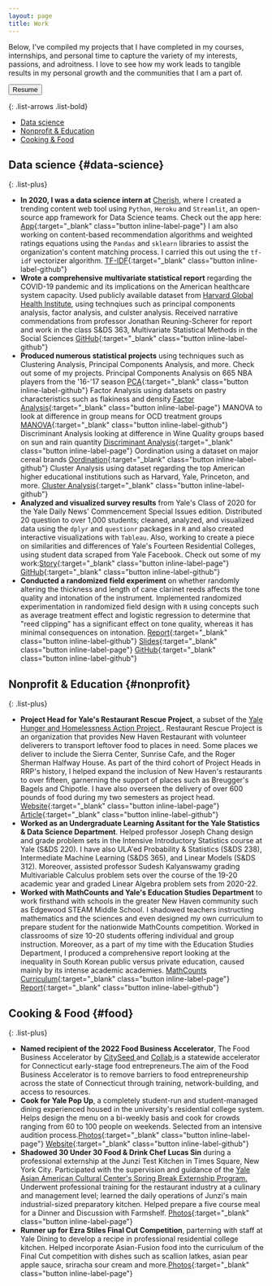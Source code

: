 ```yaml
---
layout: page
title: Work
---
```


<div class="wide" markdown="1">

Below, I've compiled my projects that I have completed in my courses, internships, and personal time to capture the variety of my interests, passions, and adroitness. I love to see how my work leads to tangible results in my personal growth and the communities that I am a part of. 

<p align="left">
<a href="https://drive.google.com/file/d/1fMvh8hlZhckJFjDGtDYdHwEHbnSrpINH/view?usp=sharing">
    <button>Resume</button>
</a>
</p>

{: .list-arrows .list-bold}

- [<ins>Data science</ins>](#data-science)
- [<ins>Nonprofit & Education</ins>](#nonprofit)
- [<ins>Cooking & Food</ins>](#food)


## Data science {#data-science}

{: .list-plus}


- **In 2020, I was a data science intern at** <a href="https://www.hellocherish.com/"><ins>Cherish</ins></a>, where I created a trending content web tool using `Python`, `Heroku` and `Streamlit`, an open-source app framework for Data Science teams. Check out the app here: [App](https://intelligent-vin-24283.herokuapp.com/){:target="_blank" class="button inline-label-page"} I am also working on content-based recommendation algorithms and weighted ratings equations using the `Pandas` and `sklearn` libraries to assist the organization's content matching process. I carried this out using the `tf-idf` vectorizer algorithm. [TF-IDF](https://github.com/danielk56/cherish/blob/master/recommend.py){:target="_blank" class="button inline-label-github"}
- **Wrote a comprehensive multivariate statistical report** regarding the COVID-19 pandemic and its implications on the American healthcare system capacity. Used publicly available dataset from [<ins>Harvard Global Health Institute</ins>](https://globalepidemics.org/hospital-capacity/), using technqiues such as principal components analysis, factor analysis, and culster analysis. Received narrative commendations from professor Jonathan Reuning-Scherer for report and work in the class S&DS 363, Multivariate Statistical Methods in the Social Sciences [GitHub](https://github.com/danielk56/Principal_Components_Analysis){:target="_blank" class="button inline-label-github"}
- **Produced numerous statistical projects** using techniques such as Clustering Analysis, Principal Components Analysis, and more. Check out some of my projects. Principal Components Analysis on 665 NBA players from the '16-'17 season [PCA](https://github.com/danielk56/multivariate/tree/master/Principal_Components_Analysis-master){:target="_blank" class="button inline-label-github"} Factor Analysis using datasets on pastry characteristics such as flakiness and density [Factor Analysis](https://github.com/danielk56/multivariate/tree/master/Factor_Analysis-master){:target="_blank" class="button inline-label-page"} MANOVA to look at difference in group means for OCD treatment groups [MANOVA](https://github.com/danielk56/multivariate/tree/master/MANOVA-master){:target="_blank" class="button inline-label-github"} Discriminant Analysis looking at difference in Wine Quality groups based on sun and rain quantity [Discriminant Analysis](https://github.com/danielk56/multivariate/tree/master/Discriminant_Analysis-master){:target="_blank" class="button inline-label-page"} Oordination using a dataset on major cereal brands [Oordination](https://github.com/danielk56/multivariate/tree/master/Ordination-master){:target="_blank" class="button inline-label-github"} Cluster Analysis using dataset regarding the top American higher educational institutions such as Harvard, Yale, Princeton, and more. [Cluster Analysis](https://github.com/danielk56/multivariate/tree/master/Cluster_Analysis-master){:target="_blank" class="button inline-label-github"}
- **Analyzed and visualized survey results** from Yale's Class of 2020 for the Yale Daily News' Commencement Special Issues edition. Distributed 20 question to over 1,000 students; cleaned, analyzed, and visualized data using the `dplyr` and `questionr` packages in `R` and also created interactive visualizations with `Tableau`. Also, working to create a piece on similarities and differences of Yale's Fourteen Residential Colleges, using student data scraped from Yale Facebook. Check out some of my work:[Story](https://yaledailynews.com/commencement2020/2020/05/15/yale-class-of-2020-by-the-numbers/){:target="_blank" class="button inline-label-page"} [GitHub](https://github.com/danielk56/YDN){:target="_blank" class="button inline-label-github"}
- **Conducted a randomized field experiment** on whether randomly altering the thickness and length of cane clarinet reeds affects the tone quality and intonation of the instrument. Implemented randomized experimentation in randomized field design with `R` using concepts such as average treatment effect and logistic regression to determine that "reed clipping" has a significant effect on tone quality, whereas it has minimal consequences on intonation. <span class="evidence"> </span> <span class="evidence"> [Report](https://docs.google.com/document/d/1gaCthZn8i--5KMT99j81gLKQORrPa4koeGISuCgMym4/edit?usp=sharing){:target="_blank" class="button inline-label-github"} [Slides](https://docs.google.com/presentation/d/1zd59RaqKpmRObjP6AkwsitbJwyKti2KmvvvxU4stb7o/edit?usp=sharing){:target="_blank" class="button inline-label-page"}</span> <span class="evidence">[GitHub](https://github.com/danielk56/LORE_final_project){:target="_blank" class="button inline-label-github"}</span>


## Nonprofit & Education {#nonprofit}

{: .list-plus}

- **Project Head for Yale's Restaurant Rescue Project**, a subset of the <a href="https://dwighthall.org/yale-hunger-and-homelessness-action-project-yhhap"> <ins>Yale Hunger and Homelessness Action Project</ins> </a>. Restaurant Rescue Project is an organization that provides New Haven Restaurant with volunteer deliverers to transport leftover food to places in need. Some places we deliver to include the Sierra Center, Sunrise Cafe, and the Roger Sherman Halfway House. As part of the third cohort of Project Heads in RRP's history, I helped expand the inclusion of New Haven's restaurants to over fifteen, garnerning the support of places such as Breugger's Bagels and Chipotle. I have also overseen the delivery of over 600 pounds of food during my two semesters as project head. [Website](https://yhhap.org/restaurant-rescue-project){:target="_blank" class="button inline-label-page"} [Article](https://yaledailynews.com/blog/2019/02/13/yhhap-brings-food-bridges-yale-and-new-haven/){:target="_blank" class="button inline-label-github"}
- **Worked as an Undergraduate Learning Assitant for the Yale Statistics & Data Science Department**. Helped professor Joseph Chang design and grade problem sets in the Intensive Introductory Statistics course at Yale (S&DS 220). I have also ULA'ed Probability & Statistics (S&DS 238), Intermediate Machine Learning (S&DS 365), and Linear Models (S&DS 312). Moreover, assisted professor Sudesh Kalyanswamy grading Multivariable Calculus problem sets over the course of the 19-20 academic year and graded Linear Algebra problem sets from 2020-22.
- **Worked with MathCounts and Yale's Education Studies Department** to work firsthand with schools in the greater New Haven community such as Edgewood STEAM Middle School. I shadowed teachers instructing mathematics and the sciences and even designed my own curriculum to prepare student for the nationwide MathCounts competition.  Worked in classrooms of size 10-20 students offering individual and group instruction. Moreover, as a part of my time with the Education Studies Department, I produced a comprehensive report looking at the inequality in South Korean public versus private education, caused mainly by its intense academic academies. [MathCounts Curriculum](https://drive.google.com/drive/folders/0B91YG2aOrwZeVkpqT2VvcDNuRFE?usp=sharing){:target="_blank" class="button inline-label-page"} [Report](https://docs.google.com/document/d/1e4gqVx9B5RZ2qK7M6db9wpPF37AUCOrx8ibbFQZuQzc/edit?usp=sharing){:target="_blank" class="button inline-label-github"} 



## Cooking & Food {#food}

{: .list-plus}

- **Named recipient of the 2022 Food Business Accelerator**, The Food Business Accelerator by <a href="https://cityseed.org/"><ins>CitySeed</ins> </a> and <a href="https://collabnewhaven.org/"><ins>Collab</ins> </a> is a statewide accelerator for Connecticut early-stage food entrepreneurs.The aim of the Food Business Accelerator is to remove barriers to food entrepreneurship across the state of Connecticut through training, network-building, and access to resources.
- **Cook for Yale Pop Up**, a completely student-run and student-managed dining experienced housed in the university's residential college system. Helps design the menu on a bi-weekly basis and cook for crowds ranging from 60 to 100 people on weekends. Selected from an intensive audition process.[Photos](https://drive.google.com/drive/folders/1vzjcyZ-oEXPlx0gVpVvmtS8hUBs69u13?usp=sharing){:target="_blank" class="button inline-label-page"} [Website](http://www.yalepopup.org/){:target="_blank" class="button inline-label-github"}
- **Shadowed 30 Under 30 Food & Drink Chef Lucas Sin** during a professional externship at the Junzi Test Kitchen in Times Square, New York City. Participated with the supervision and guidance of the <a href="https://aacc.yalecollege.yale.edu/alumni-engagement/spring-break-externship-program"><ins>Yale Asian American Cultural Center's Spring Break Externship Program</ins>. </a> Underwent professional training for the restaurant industry at a culinary and management level; learned the daily operations of Junzi's main industrial-sized preparatory kitchen. Helped prepare a five course meal for a Dinner and Discussion with Farmshelf. [Photos](https://drive.google.com/drive/folders/1CcbGgEMQLU-qXVCtmW-ql5pSIzWeTJTT?usp=sharing){:target="_blank" class="button inline-label-page"} 
- **Runner up for Ezra Stiles Final Cut Competition**, parterning with staff at Yale Dining to develop a recipe in professional residential college kitchen. Helped incorporate Asian-Fusion food into the curriculum of the Final Cut competition with dishes such as scallion latkes, asian pear apple sauce, sriracha sour cream and more.[Photos](https://drive.google.com/drive/folders/1swvtNHMMW0irBXy5jfG5muWEQ4FAVpmr?usp=sharing){:target="_blank" class="button inline-label-page"} 


</div>
